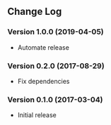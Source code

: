 ## Change Log
### Version 1.0.0 (2019-04-05)
- Automate release
### Version 0.2.0 (2017-08-29)
- Fix dependencies
### Version 0.1.0 (2017-03-04)
- Initial release
